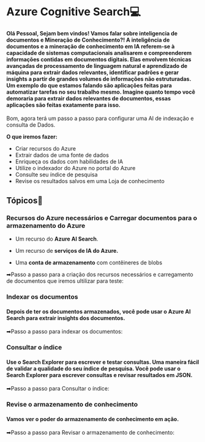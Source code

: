 # Azure Cognitive Search💻

#### Olá Pessoal, Sejam bem vindos! Vamos falar sobre inteligencia de documentos e Mineração de Conhecimento?! A inteligência de documentos e a mineração de conhecimento em IA referem-se à capacidade de sistemas computacionais analisarem e compreenderem informações contidas em documentos digitais. Elas envolvem técnicas avançadas de processamento de linguagem natural e aprendizado de máquina para extrair dados relevantes, identificar padrões e gerar insights a partir de grandes volumes de informações não estruturadas. Um exemplo do que estamos falando são aplicações feitas para  automatizar tarefas no seu trabalho mesmo. Imagine quanto tempo você demoraria para extrair dados relevantes de documentos, essas aplicações são feitas exatamente para isso.

Bom, agora terá um passo a passo para configurar uma AI de indexação e consulta de Dados.

**O que iremos fazer:**

* Criar recursos do Azure
* Extrair dados de uma fonte de dados
* Enriqueça os dados com habilidades de IA
* Utilize o indexador do Azure no portal do Azure
* Consulte seu índice de pesquisa
* Revise os resultados salvos em uma Loja de conhecimento

## Tópicos👾

### Recursos do Azure necessários e Carregar documentos para o armazenamento do Azure

  * Um recurso do **Azure AI Search**.
  
  * Um recurso de **serviços de IA do Azure.**
  
  * Uma **conta de armazenamento** com contêineres de blobs

➡Passo a passo para a criação dos recursos necessários e carregamento de documentos que iremos ultilizar para teste: 

### Indexar os documentos

#### Depois de ter os documentos armazenados, você pode usar o Azure AI Search para extrair insights dos documentos.

➡Passo a passo para indexar os documentos:

### Consultar o índice

#### Use o Search Explorer para escrever e testar consultas. Uma maneira fácil de validar a qualidade do seu índice de pesquisa. Você pode usar o Search Explorer para escrever consultas e revisar resultados em JSON.

➡Passo a passo para Consultar o índice:

### Revise o armazenamento de conhecimento

#### Vamos ver o poder do armazenamento de conhecimento em ação.

➡Passo a passo para Revisar o armazenamento de conhecimento:





  
  
